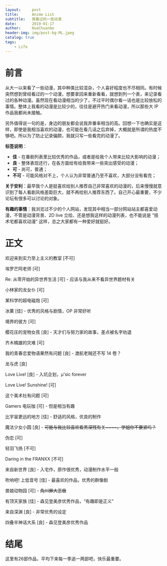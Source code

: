 ```yaml
---
layout:     post
title:      Anime List
subtitle:   我看过的一些动漫
date:       2019-01-17
author:     HuaChuanbo
header-img: img/post-bg-ML.jpeg
catalog: true
tags:
    - Life
---
```


# 前言

从大一以来看了一些动漫，其中种类比较混杂，个人喜好程度也不尽相同。有时候突然想到曾经看过的一个动漫，想要拿回来重新看看，就想到列一个表，来记录看过的各种动漫。虽然现在看动漫相当的少了，不过平时偶尔看一话也是比较放松的事情。整体上我看的动漫是比较少的，往往是避开热门来看动漫，所以那些大 IP 作品我都尚未接触。

另外值得说一句的是，身边的朋友都会说我弃番率相当的高。回想一下也确实是这样，即使是我相当喜欢的动漫，也可能在看几话之后弃掉，大概就是所谓的热度不够吧。所以为了防止记录偏颇，我就只写一些看完的动漫了。

**标签说明**：

- **佳** - 在番剧列表里比较优秀的作品，或者是给我个人带来比较大影响的动漫；
- **良** - 整体表现还行，在各方面给有给我带来一些突出感受的动漫；
- **可** - 尚可，普通；
- **不可** - 可能风格对不上，个人认为非常普通乃至不喜欢，大部分没有看完；

**关于安利**：最早我个人是挺喜欢给别人推荐自己非常喜欢的动漫的，后来慢慢就意识到了每人看剧风格差距巨大，就不再给别人推荐东西了。自己开心最重要，不少论坛有很多可以讨论的对象。

**有趣的事情**：我浏览过不少的个人网站，发现其中相当一部分网站站主都喜爱动漫，不管是动漫背景、2D live 立绘、还是想我这样的动漫列表，也不能说是 “技术宅都喜欢动漫” 这样，总之大家都有一种爱好就挺好。

# 正文

欢迎来到实力至上主义的教室 [不可]

埃罗芒阿老师 [可]

Re: 从零开始的异世界生活 [可] - 应该与我从来不看异世界题材有关

小林家的龙女仆 [可]

某科学的超电磁炮 [可]

冰菓 [佳] - 优秀的风格与剧情，OP 非常好听

境界的彼方 [可]

樱花庄的宠物女孩 [良] - 天才们与努力家的故事，差点被名字劝退

齐木楠雄的灾难 [可]

我的青春恋爱物语果然有问题 [良] - 渡航老贼还不写 14 卷？

龙与虎 [良]

Love Live! [良] - 入坑企划，μ'sic forever

Love Live! Sunshine! [可]

这个美术社有问题 [可]

Gamers 电玩咖 [可] - 但是相当有趣

比宇宙更远的地方 [佳] - 舒适的风格，优良的制作

魔法少女小圆 [良] - ~~可能与我比较喜欢看黑深残有关~~~~，学姐你不要紧吗？~~

伪恋 [可]

轻羽飞扬  [不可]

Daring in the FRANXX [不可]

来自新世界 [良] - 入宅作，原作很优秀，动漫制作水平一般

吹响吧! 上低音号 [佳] - 最喜欢的作品，优秀的群像剧

兽娘动物园 [可] - ~~角川罪大恶极~~

有顶天家族 [佳] - 森见登美彦优秀作品，“有趣即是正义”

来自深渊 [良] - 非常优秀的设定

四叠半神话大系 [良] - 森见登美彦优秀作品

# 结尾

这里有26部作品，平均下来每一季追一两部吧，快乐最重要。
